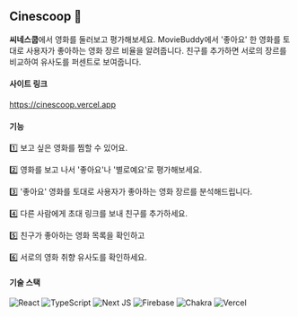 ## Cinescoop 🧁 
**씨네스쿱**에서 영화를 둘러보고 평가해보세요. MovieBuddy에서 '좋아요' 한 영화를 토대로 사용자가 좋아하는 영화 장르 비율을 알려줍니다. 친구를 추가하면 서로의 장르를 비교하여 유사도를 퍼센트로 보여줍니다.
#### 사이트 링크
https://cinescoop.vercel.app
#### 기능
1️⃣ 보고 싶은 영화를 찜할 수 있어요.

2️⃣ 영화를 보고 나서 '좋아요'나 '별로예요'로 평가해보세요.

3️⃣ '좋아요' 영화를 토대로 사용자가 좋아하는 영화 장르를 분석해드립니다.

4️⃣ 다른 사람에게 초대 링크를 보내 친구를 추가하세요.

5️⃣ 친구가 좋아하는 영화 목록을 확인하고

6️⃣ 서로의 영화 취향 유사도를 확인하세요.  
#### 기술 스택
![React](https://img.shields.io/badge/react-%2320232a.svg?style=for-the-badge&logo=react&logoColor=%2361DAFB)
![TypeScript](https://img.shields.io/badge/typescript-%23007ACC.svg?style=for-the-badge&logo=typescript&logoColor=white)
![Next JS](https://img.shields.io/badge/Next-black?style=for-the-badge&logo=next.js&logoColor=white)
![Firebase](https://img.shields.io/badge/firebase-%23039BE5.svg?style=for-the-badge&logo=firebase)
![Chakra](https://img.shields.io/badge/chakra-%234ED1C5.svg?style=for-the-badge&logo=chakraui&logoColor=white)
![Vercel](https://img.shields.io/badge/vercel-%23000000.svg?style=for-the-badge&logo=vercel&logoColor=white)
